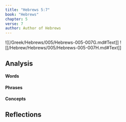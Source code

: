 ```yaml
---
title: "Hebrews 5:7"
book: "Hebrews"
chapter: 5
verse: 7
author: Author of Hebrews
---
```

![[/Greek/Hebrews/005/Hebrews-005-007G.md#Text]]
![[/Hebrew/Hebrews/005/Hebrews-005-007H.md#Text]]

## Analysis

#### Words

#### Phrases

#### Concepts

## Reflections
